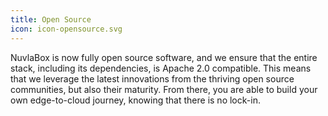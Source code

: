 ```yaml
---
title: Open Source
icon: icon-opensource.svg
---
```


NuvlaBox is now fully open source software, and we ensure that the entire stack, including its dependencies, is Apache 2.0 compatible. This means that we leverage the latest innovations from the thriving open source communities, but also their maturity. From there, you are able to build your own edge-to-cloud journey, knowing that there is no lock-in.

